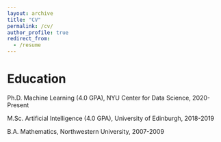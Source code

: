 ```yaml
---
layout: archive
title: "CV"
permalink: /cv/
author_profile: true
redirect_from:
  - /resume
---
```


Education
======

Ph.D. Machine Learning (4.0 GPA), NYU Center for Data Science, 2020-Present

M.Sc. Artificial Intelligence (4.0 GPA), University of Edinburgh, 2018-2019

B.A. Mathematics, Northwestern University, 2007-2009